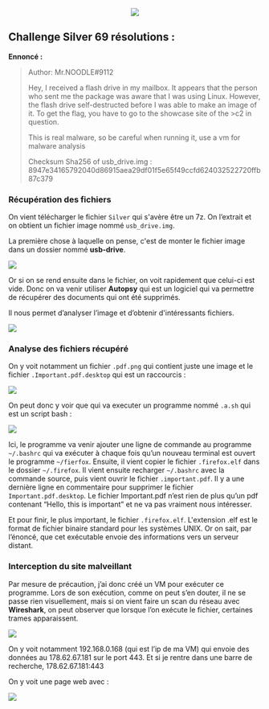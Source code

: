 <p align="center">
  <img src="./src/images/forensic/forensic.png"/>
</p>

## Challenge Silver 69 résolutions :

**Ennoncé :**
>Author: Mr.NOODLE#9112
>
>Hey,
>I received a flash drive in my mailbox. It appears that the person who sent me the package was aware that I was using Linux. However, the flash drive self-destructed before I was able to make an image of it. To get the flag, you have to go to the showcase site of the >c2 in question.
>
>This is real malware, so be careful when running it, use a vm for malware analysis
>
>Checksum Sha256 of usb_drive.img : 8947e34165792040d86915aea29df01f5e65f49ccfd624032522720ffb87c379



### Récupération des fichiers

On vient télécharger le fichier `Silver` qui s'avère être un 7z.
On l’extrait et on obtient un fichier image nommé `usb_drive.img`.

La première chose à laquelle on pense, c'est de monter le fichier image dans un dossier nommé **usb-drive**.

<img src="./src/images/forensic/forensic_Easy_1.png"/>

Or si on se rend ensuite dans le fichier, on voit rapidement que celui-ci est vide.
Donc on va venir utiliser **Autopsy** qui est un logiciel qui va permettre de récupérer des documents qui ont été supprimés.

Il nous permet d’analyser l’image et d’obtenir d'intéressants fichiers.

<img src="./src/images/forensic/forensic_Easy_2.png"/>



### Analyse des fichiers récupéré

On y voit notamment un fichier `.pdf.png` qui contient juste une image et le fichier `.Important.pdf.desktop` qui est un raccourcis :

<img src="./src/images/forensic/forensic_Easy_3.png"/>

On peut donc y voir que qui va executer un programme nommé `.a.sh` qui est un script bash :

<img src="./src/images/forensic/forensic_Easy_4.png"/>

Ici, le programme va venir ajouter une ligne de commande au programme `~/.bashrc` qui va exécuter à chaque fois qu’un nouveau terminal est ouvert le programme `~/fierfox`.
Ensuite, il vient copier le fichier `.firefox.elf` dans le dossier `~/.firefox`.
Il vient ensuite recharger `~/.bashrc` avec la commande source, puis vient ouvrir le fichier `.important.pdf`.
Il y a une dernière ligne en commentaire pour supprimer le fichier `Important.pdf.desktop`.
Le fichier Important.pdf n’est rien de plus qu’un pdf contenant “Hello, this is important” et ne va pas vraiment nous intéresser.

Et pour finir, le plus important, le fichier `.firefox.elf`. L'extension .elf est le format de fichier binaire standard pour les systèmes UNIX. Or on sait, par l’énoncé, que cet exécutable envoie des informations vers un serveur distant.



### Interception du site malveillant

Par mesure de précaution, j’ai donc créé un VM pour exécuter ce programme.
Lors de son exécution, comme on peut s’en douter, il ne se passe rien visuellement, mais si on vient faire un scan du réseau avec **Wireshark**, on peut observer que lorsque l’on exécute le fichier, certaines trames apparaissent.

<img src="./src/images/forensic/forensic_Easy_5.png"/>

On y voit notamment 192.168.0.168 (qui est l’ip de ma VM) qui envoie des données au 178.62.67.181 sur le port 443.
Et si je rentre dans une barre de recherche, 178.62.67.181:443

On y voit une page web avec :

<img src="./src/images/forensic/forensic_Easy_6.png"/>